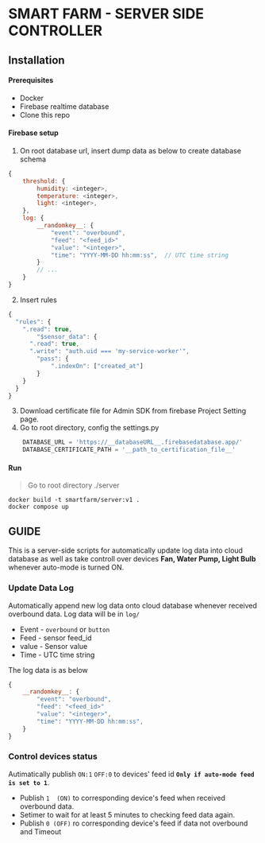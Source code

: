 # SMART FARM - SERVER SIDE CONTROLLER

## Installation
#### Prerequisites
* Docker
* Firebase realtime database
* Clone this repo

#### Firebase setup
1. On root database url, insert dump data as below to create database schema
```javascript
{
    threshold: {
        humidity: <integer>,
        temperature: <integer>,
        light: <integer>,
    },
    log: {
        __randomkey__: {
            "event": "overbound",
            "feed": "<feed_id>"
            "value": "<integer>",
            "time": "YYYY-MM-DD hh:mm:ss",  // UTC time string
        }
        // ...
    }
}
```
2. Insert rules
```javascript
{
  "rules": {
    ".read": true,
		"$sensor_data": {
      ".read": true,
      ".write": "auth.uid === 'my-service-worker'",
        "pass": {
            ".indexOn": ["created_at"]
        }
    }
  }
}
```

3. Download certificate file for Admin SDK from firebase Project Setting page.
4. Go to root directory, config the settings.py
``` python
    DATABASE_URL = 'https://__databaseURL__.firebasedatabase.app/'
    DATABASE_CERTIFICATE_PATH = '__path_to_certification_file__'
```

#### Run
> Go to root directory ./server

    docker build -t smartfarm/server:v1 .
    docker compose up

## GUIDE
This is a server-side scripts for automatically update log data into cloud database as well as take controll over devices **Fan, Water Pump, Light Bulb** whenever auto-mode is turned ON.

### Update Data Log
Automatically append new log data onto cloud database whenever received overbound data. Log data will be in `log/`

* Event - `overbound` or `button`
* Feed - sensor feed_id
* value - Sensor value
* Time - UTC time string

The log data is as below
```javascript
{
    __randomkey__: {
        "event": "overbound",
        "feed": "<feed_id>"
        "value": "<integer>",
        "time": "YYYY-MM-DD hh:mm:ss", 
    }
}
```

### Control devices status
Autimatically publish `ON:1`  `OFF:0` to devices' feed id **`Only if auto-mode feed is set to 1`**.

* Publish `1  (ON)` to corresponding device's feed when received overbound data.
* Setimer to wait for at least 5 minutes to checking feed data again.
* Publish `0 (OFF)` ro corresponding device's feed if data not overbound and Timeout
